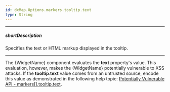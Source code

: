 ```yaml
---
id: dxMap.Options.markers.tooltip.text
type: String
---
```

---
##### shortDescription
Specifies the text or HTML markup displayed in the tooltip.

---
The {WidgetName} component evaluates the **text** property's value. This evaluation, however, makes the {WidgetName} potentially vulnerable to XSS attacks. If the **tooltip**.**text** value comes from an untrusted source, encode this value as demonstrated in the following help topic: [Potentially Vulnerable API - markers[].tooltip.text](/Documentation/Guide/Common/Security_Considerations/#HTML_Encoding/Potentially_Vulnerable_API/markers[]tooltiptext).